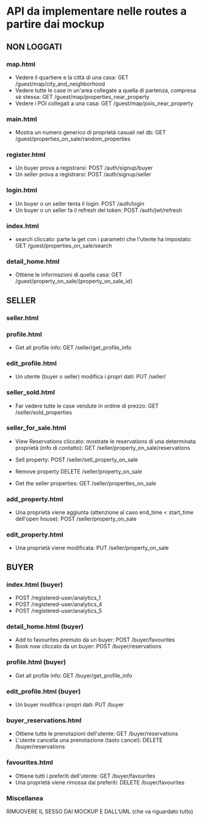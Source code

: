 # API da implementare nelle routes a partire dai mockup

## NON LOGGATI

### map.html

- Vedere il quartiere e la città di una casa: GET /guest/map/city_and_neighborhood
- Vedere tutte le case in un'area collegate a quella di partenza, compresa sé stessa: GET /guest/map/properties_near_property
- Vedere i POI collegati a una casa: GET /guest/map/pois_near_property

### main.html

- Mostra un numero generico di proprietà casuali nel db: GET /guest/properties_on_sale/random_properties

### register.html

- Un buyer prova a registrarsi: POST /auth/signup/buyer
- Un seller prova a registrarsi: POST /auth/signup/seller

### login.html

- Un buyer o un seller tenta il login: POST /auth/login
- Un buyer o un seller fa il refresh del token: POST /auth/jwt/refresh

### index.html

- search cliccato: parte la get con i parametri che l'utente ha impostato: GET /guest/properties_on_sale/search

### detail_home.html

- Ottiene le informazioni di quella casa: GET /guest/property_on_sale/{property_on_sale_id}

## SELLER

### seller.html

### profile.html

- Get all profile info: GET /seller/get_profile_info

### edit_profile.html

- Un utente (buyer o seller) modifica i propri dati: PUT /seller/

### seller_sold.html

- Far vedere tutte le case vendute in ordine di prezzo: GET /seller/sold_properties

### seller_for_sale.html

- View Reservations cliccato: mostrate le reservations di una determinata proprietà (info di contatto): GET /seller/property_on_sale/reservations
- Sell property: POST /seller/sell_property_on_sale
- Remove property DELETE /seller/property_on_sale

- Get the seller properties: GET /seller/properties_on_sale

### add_property.html

- Una proprietà viene aggiunta (attenzione al caso end_time < start_time dell'open house): POST /seller/property_on_sale

### edit_property.html

- Una proprietà viene modificata: PUT /seller/property_on_sale

## BUYER

### index.html (buyer)

- POST /registered-user/analytics_1
- POST /registered-user/analytics_4
- POST /registered-user/analytics_5

### detail_home.html (buyer)

- Add to favourites premuto da un buyer: POST /buyer/favourites
- Book now cliccato da un buyer: POST /buyer/reservations

### profile.html (buyer)

- Get all profile info: GET /buyer/get_profile_info

### edit_profile.html (buyer)

- Un buyer modifica i propri dati: PUT /buyer

### buyer_reservations.html

- Ottiene tutte le prenotazioni dell'utente: GET /buyer/reservations
- L'utente cancella una prenotazione (tasto cancel): DELETE /buyer/reservations

### favourites.html

- Ottiene tutti i preferiti dell'utente: GET /buyer/favourites
- Una proprietà viene rimossa dai preferiti: DELETE /buyer/favourites

### Miscellanea

RIMUOVERE IL SESSO DAI MOCKUP E DALL'UML (che va riguardato tutto)